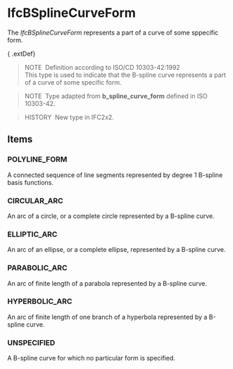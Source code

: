 # IfcBSplineCurveForm

The _IfcBSplineCurveForm_ represents a part of a curve of some sppecific form.

{ .extDef}
> NOTE&nbsp; Definition according to ISO/CD 10303-42:1992  
> This type is used to indicate that the B-spline curve represents a part of a curve of some specific form.

> NOTE&nbsp; Type adapted from **b_spline_curve_form** defined in ISO 10303-42.

> HISTORY&nbsp; New type in IFC2x2.

## Items

### POLYLINE_FORM
A connected sequence of line segments represented by degree 1 B-spline basis functions.

### CIRCULAR_ARC
An arc of a circle, or a complete circle represented by a B-spline curve.

### ELLIPTIC_ARC
An arc of an ellipse, or a complete ellipse, represented by a B-spline curve.

### PARABOLIC_ARC
An arc of finite length of a parabola represented by a B-spline curve.

### HYPERBOLIC_ARC
An arc of finite length of one branch of a hyperbola represented by a B-spline curve.

### UNSPECIFIED
A B-spline curve for which no particular form is specified.
